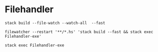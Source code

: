 # Filehandler

`stack build --file-watch --watch-all  --fast`

`filewatcher --restart '**/*.hs' 'stack build --fast && stack exec Filehandler-exe'`

`stack exec Filehandler-exe`
